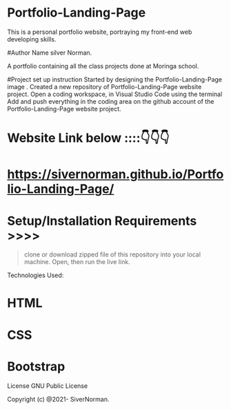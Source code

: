 # Portfolio-Landing-Page
This is a personal portfolio website, portraying my front-end web developing skills.


#Author Name silver Norman.

A portfolio containing all the class projects done at Moringa school.

#Project set up instruction Started by designing the Portfolio-Landing-Page image . Created a new repository of Portfolio-Landing-Page website project. Open a coding workspace, in Visual Studio Code using the terminal Add and push everything in the coding area on the github account of the  Portfolio-Landing-Page website project.

# Website Link below ::::👇️👇️👇️
# https://sivernorman.github.io/Portfolio-Landing-Page/

# Setup/Installation Requirements >>>>

> clone or download zipped file of this repository into your local machine.
> Open, then run the live link.

Technologies Used:
# HTML 
# CSS
# Bootstrap



License
GNU Public License

Copyright (c) @2021- SiverNorman.

